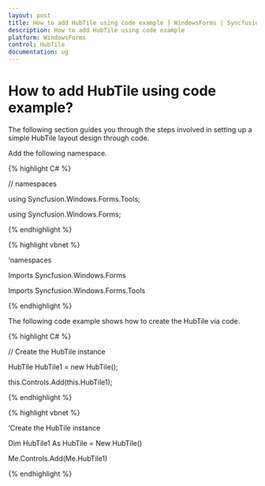 ```yaml
---
layout: post
title: How to add HubTile using code example | WindowsForms | Syncfusion
description: How to add HubTile using code example
platform: WindowsForms
control: HubTile
documentation: ug
--- 
```


# How to add HubTile using code example?

The following section guides you through the steps involved in setting up a simple HubTile layout design through code.

Add the following namespace.

{% highlight C# %}  
 

// namespaces

using Syncfusion.Windows.Forms.Tools;

using Syncfusion.Windows.Forms;

 {% endhighlight %}

{% highlight vbnet %} 

 

‘namespaces

Imports Syncfusion.Windows.Forms

Imports Syncfusion.Windows.Forms.Tools

 {% endhighlight %}

The following code example shows how to create the HubTile via code.

{% highlight C# %}  

// Create the HubTile instance

HubTile HubTile1 = new HubTile();

this.Controls.Add(this.HubTile1);

 {% endhighlight %}

{% highlight vbnet %} 

‘Create the HubTile instance

Dim HubTile1 As HubTile =  New HubTile()

Me.Controls.Add(Me.HubTile1)

 {% endhighlight %}

